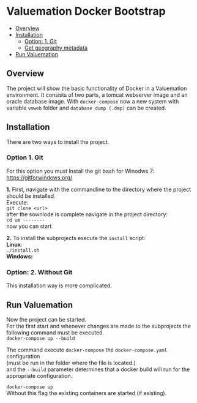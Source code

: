 Valuemation Docker Bootstrap 
============================


* [Overview](#overview)
* [Installation](#installation)
    * [Option: 1. Git](#option-1.-git)
    * [Get geography metadata](#get-geography-metadata)
* [Run Valuemation](#run-valuemation)

        
## Overview

The project will show the basic functionality of Docker in a Valuemation environment.
It consists of two parts, a tomcat webserver image and an oracle database image.
With `docker-compose` now a new system with variable `vmweb` folder and `database dump (.dmp)` can be created.

                
     
     
     
## Installation 



There are two ways to install the project.



### Option 1. Git
For this option you must Install the git bash for Winodws 7:
https://gitforwindows.org/

**1.** First, navigate with the commandline to the directory where the project should be installed.<br />
Execute:<br />
`git clone <url>`<br />
after the sownlode is complete navigate in the project directory:<br />
`cd vm --------`<br />
now you can start 

**2.** To install the subprojects execute the `install` script:<br />
**Linux**:<br />
`./install.sh`<br />
**Windows:**<br />
### Option: 2. Without Git<br />
This installation way is more complicated.<br />

## Run Valuemation
Now the project can be started.<br />
For the first start and whenever changes are made to the subprojects the following command must be executed.<br />
`docker-compose up --build`<br />

The command execute `docker-compose` the `docker-compose.yaml` configuration <br />
(must be run in the folder where the file is located.) <br />
and the `--build` parameter determines that a docker build will run for the appropriate configuration. <br />

`docker-compose up` <br />
Without this flag the existing containers are started (if existing).


